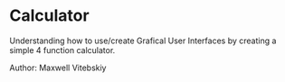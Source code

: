 <!-- @format -->

# Calculator

Understanding how to use/create Grafical User Interfaces by creating a simple 4 function calculator.

Author: Maxwell Vitebskiy
